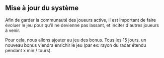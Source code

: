 
## Mise à jour du système

Afin de garder la communauté des joueurs active, il est important de faire évoluer le jeu pour qu'il ne devienne pas lassant, et inciter d'autres joueurs à venir.

Pour cela, nous allons ajouter au jeu des bonus.
Tous les 15 jours, un nouveau bonus viendra enrichir le jeu (par ex: rayon du radar étendu pendant x min / tours).
